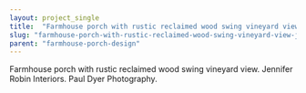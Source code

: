 ```yaml
---
layout: project_single
title:  "Farmhouse porch with rustic reclaimed wood swing vineyard view. Jennifer Robin Interiors. Paul Dyer Photography."
slug: "farmhouse-porch-with-rustic-reclaimed-wood-swing-vineyard-view-jennifer-robin-interiors-paul-dyer-photography"
parent: "farmhouse-porch-design"
---
```

Farmhouse porch with rustic reclaimed wood swing vineyard view. Jennifer Robin Interiors. Paul Dyer Photography.